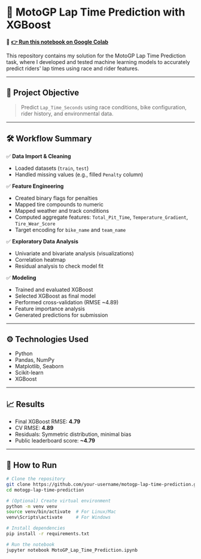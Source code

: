 # 🏁 MotoGP Lap Time Prediction with XGBoost

📌 **[👉 Run this notebook on Google Colab](https://colab.research.google.com/drive/1rLMN4X6FyOpQV72AK5zY8aH-UD62sgX4?usp=sharing)**

This repository contains my solution for the MotoGP Lap Time Prediction task, where I developed and tested machine learning models to accurately predict riders' lap times using race and rider features.

---

## 📌 Project Objective

> Predict `Lap_Time_Seconds` using race conditions, bike configuration, rider history, and environmental data.

---

## 🛠️ Workflow Summary

✅ **Data Import & Cleaning**
- Loaded datasets (`train`, `test`)
- Handled missing values (e.g., filled `Penalty` column)

✅ **Feature Engineering**
- Created binary flags for penalties
- Mapped tire compounds to numeric
- Mapped weather and track conditions
- Computed aggregate features: `Total_Pit_Time`, `Temperature_Gradient`, `Tire_Wear_Score`
- Target encoding for `bike_name` and `team_name`

✅ **Exploratory Data Analysis**
- Univariate and bivariate analysis (visualizations)
- Correlation heatmap
- Residual analysis to check model fit

✅ **Modeling**
- Trained and evaluated  XGBoost
- Selected XGBoost as final model
- Performed cross-validation (RMSE ~4.89)
- Feature importance analysis
- Generated predictions for submission

---

## ⚙️ Technologies Used

- Python
- Pandas, NumPy
- Matplotlib, Seaborn
- Scikit-learn
- XGBoost

---

## 📈 Results

- Final XGBoost RMSE: **4.79**
- CV RMSE: **4.89**
- Residuals: Symmetric distribution, minimal bias
- Public leaderboard score: **~4.79**

---

## 🚀 How to Run

```bash
# Clone the repository
git clone https://github.com/your-username/motogp-lap-time-prediction.git
cd motogp-lap-time-prediction

# (Optional) Create virtual environment
python -m venv venv
source venv/bin/activate  # For Linux/Mac
venv\Scripts\activate     # For Windows

# Install dependencies
pip install -r requirements.txt

# Run the notebook
jupyter notebook MotoGP_Lap_Time_Prediction.ipynb
